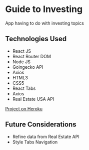 # Guide to Investing

App having to do with investing topics

## Technologies Used

* React JS
* React Router DOM
* Node JS
* Goingecko API
* Axios
* HTML3
* CSS5
* React Tabs
* Axios 
* Real Estate USA API
  
[Project on Heroku](https://guide-to-investing.herokuapp.com/)

## Future Considerations
* Refine data from Real Estate API
* Style Tabs Navigation